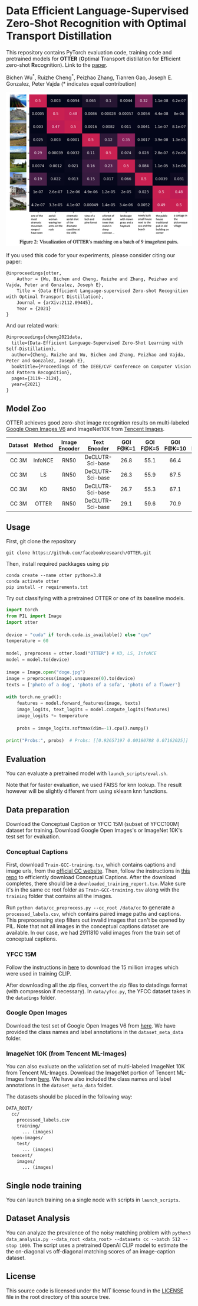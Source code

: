 # Data Efficient Language-Supervised Zero-Shot Recognition with Optimal Transport Distillation
This repository contains PyTorch evaluation code, training code and pretrained models for **OTTER** (**O**ptimal 
**T**ranspor**t** distillation for **E**fficient zero-shot **R**ecognition). Link to the [paper](https://arxiv.org/abs/2112.09445). 

Bichen Wu<sup>\*</sup>, Ruizhe Cheng<sup>\*</sup>, Peizhao Zhang, Tianren Gao, Joseph E. Gonzalez, Peter Vajda (* indicates equal contribution)

![](matchings.png)

If you used this code for your experiments, please consider citing our paper:
```
@inproceedings{otter,
    Author = {Wu, Bichen and Cheng, Ruizhe and Zhang, Peizhao and Vajda, Peter and Gonzalez, Joseph E},
    Title = {Data Efficient Language-supervised Zero-shot Recognition with Optimal Transport Distillation},
    Journal = {arXiv:2112.09445},
    Year = {2021}
}

```
And our related work:
```
@inproceedings{cheng2021data,
  title={Data-Efficient Language-Supervised Zero-Shot Learning with Self-Distillation},
  author={Cheng, Ruizhe and Wu, Bichen and Zhang, Peizhao and Vajda, Peter and Gonzalez, Joseph E},
  booktitle={Proceedings of the IEEE/CVF Conference on Computer Vision and Pattern Recognition},
  pages={3119--3124},
  year={2021}
}
```

## Model Zoo
OTTER achieves good zero-shot image recognition results on multi-labeled 
[Google Open Images V6](https://storage.googleapis.com/openimages/web/index.html) and ImageNet10K from 
[Tencent Images](https://github.com/Tencent/tencent-ml-images).


| Dataset |  Method | Image Encoder |   Text Encoder   | GOI F@K=1 | GOI F@K=5 | GOI F@K=10 | IN10K F@K=1 | IN10K F@K=5 | IN10K F@K=10 |  url  |
|:-------:|:-------:|:-------------:|:----------------:|:---------:|:---------:|:----------:|:-----------:|:-----------:|:------------:| :----:|
|  CC 3M  | InfoNCE |      RN50     | DeCLUTR-Sci-base |    26.8   |    55.1   |    66.4    |     10.9    |     29.4    |     40.5     |[model]()|
|  CC 3M  |    LS   |      RN50     | DeCLUTR-Sci-base |    26.3   |    55.9   |    67.5    |     10.1    |     29.6    |     39.8     |[model]()|
|  CC 3M  |    KD   |      RN50     | DeCLUTR-Sci-base |    26.7   |    55.3   |    67.1    |     10.0    |     27.5    |     38.5     |[model]()|
|  CC 3M  |  OTTER  |      RN50     | DeCLUTR-Sci-base |    29.1   |    59.6   |    70.9    |     12.0    |     31.8    |     42.1     |[model]()|


## Usage
First, git clone the repository
```shell script
git clone https://github.com/facebookresearch/OTTER.git
```
Then, install required packkages using pip
```shell script
conda create --name otter python=3.8
conda activate otter
pip install -r requirements.txt
```

Try out classifying with a pretrained OTTER or one of its baseline models.
```python
import torch
from PIL import Image
import otter

device = "cuda" if torch.cuda.is_available() else "cpu"
temperature = 60

model, preprocess = otter.load("OTTER") # KD, LS, InfoNCE
model = model.to(device)

image = Image.open("doge.jpg")
image = preprocess(image).unsqueeze(0).to(device)
texts = ['photo of a dog', 'photo of a sofa', 'photo of a flower']

with torch.no_grad():
    features = model.forward_features(image, texts)
    image_logits, text_logits = model.compute_logits(features)
    image_logits *= temperature

    probs = image_logits.softmax(dim=-1).cpu().numpy()

print("Probs:", probs)  # Probs: [[0.92657197 0.00180788 0.07162025]]
```

## Evaluation
You can evaluate a pretrained model with `launch_scripts/eval.sh`.

Note that for faster evaluation, we used FAISS for knn lookup. The result however will be slightly different from using sklearn knn functions. 

## Data preparation
Download the Conceptual Caption or YFCC 15M (subset of YFCC100M) dataset for training. 
Download Google Open Images's or ImageNet 10K's test set for evaluation.

### Conceptual Captions
First, download ``Train-GCC-training.tsv``, which contains captions and image urls, from the [official CC website](https://ai.google.com/research/ConceptualCaptions/download).
Then, follow the instructions in [this repo](https://github.com/igorbrigadir/DownloadConceptualCaptions) to efficiently download Conceptual Captions.
After the download completes, there should be a ``downloaded_training_report.tsv``. Make sure it's in the same cc root folder as `Train-GCC-training.tsv` along with the `training` folder that contains all the images.

Run `python data/cc_preprocess.py --cc_root /data/cc` to generate a `processed_labels.csv`, which contains paired image paths and captions. 
This preprocessing step filters out invalid images that can't be opened by PIL. Note that not all images in the conceptual captions dataset are available. 
In our case, we had 2911810 valid images from the train set of conceptual captions. 

### YFCC 15M
Follow the instructions in [here](https://gitlab.com/jfolz/yfcc100m/-/issues/2) to download the 15 million 
images which were used in training CLIP.

After downloading all the zip files, convert the zip files to datadings format (with compression if necessary). In 
`data/yfcc.py`, the YFCC dataset takes in the `datadings` folder.

### Google Open Images
Download the test set of Google Open Images V6 from [here](https://storage.googleapis.com/openimages/web/download.html).
We have provided the class names and label annotations in the `dataset_meta_data` folder.


### ImageNet 10K (from Tencent ML-Images)
You can also evaluate on the validation set of multi-labeled ImageNet 10K from Tencent ML-Images. 
Download the ImageNet portion of Tencent ML-Images from [here](https://github.com/Tencent/tencent-ml-images#download-images-from-imagenet).
We have also included the class names and label annotations in the `dataset_meta_data` folder.

The datasets should be placed in the following way:
```
DATA_ROOT/
  cc/
    processed_labels.csv
    training/
      ... (images)
  open-images/
    test/
      ... (images)
  tencent/
    images/
      ... (images)
```

## Single node training 
You can launch training on a single node with scripts in `launch_scripts`.


## Dataset Analysis
You can analyze the prevalence of the noisy matching problem with `python3 data_analysis.py --data_root <data_root> --datasets cc --batch 512 --stop 1000`.
The script uses a pretrained OpenAI CLIP model to estimate the the on-diagonal vs off-diagonal matching scores of an image-caption dataset.

## License
This source code is licensed under the MIT license found in the [LICENSE](LICENSE) file in the root directory of this source tree.
